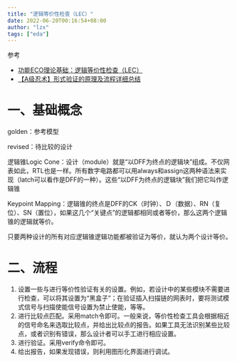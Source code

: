 ```yaml
---
title: "逻辑等价性检查（LEC）"
date: 2022-06-20T00:16:54+08:00
author: "lzx"
tags: ["eda"]
---
```


参考
- [功能ECO理论基础：逻辑等价性检查（LEC）
](https://mp.weixin.qq.com/s/8YsGMea-Kl5nnTsX0UoxgQ)
- [【A级忍术】形式验证的原理及流程详细总结
](https://zhuanlan.zhihu.com/p/436453322)


# 一、基础概念

golden：参考模型

revised：待比较的设计

逻辑锥Logic Cone：设计（module）就是“以DFF为终点的逻辑块”组成。不仅网表如此，RTL也是一样。所有数字电路都可以用always和assign这两种语法来实现（latch可以看作是DFF的一种）。这些“以DFF为终点的逻辑块”我们把它叫作逻辑锥

Keypoint Mapping：逻辑锥的终点是DFF的CK（时钟）、Ｄ（数据）、RN（复位）、SN（置位），如果这几个“关键点”的逻辑都相同或者等价，那么这两个逻辑锥的逻辑就等价。

只要两种设计的所有对应逻辑锥逻辑功能都被验证为等价，就认为两个设计等价。

# 二、流程

1. 设置一些与进行等价性验证有关的设置。例如，若设计中的某些模块不需要进行检查，可以将其设置为“黑盒子”；在验证插入扫描链的网表时，要将测试模式信号与扫描使能信号设置为禁止使能，等等。  
2. 进行比较点匹配。采用match令即可。一般来说，等价性检查工具会根据相近的信号命名来选取比较点，并给出比较点的报告。如果工具无法识别某些比较点，或者识别有错误，那么设计者可以手工进行相应设置。   
3. 进行验证。采用verify命令即可。
4. 给出报告，如果发现错误，则利用图形化界面进行调试。